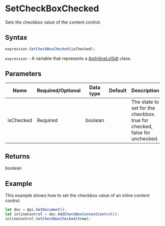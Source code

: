 # SetCheckBoxChecked

Sets the checkbox value of the content control.

## Syntax

```javascript
expression.SetCheckBoxChecked(isChecked);
```

`expression` - A variable that represents a [ApiInlineLvlSdt](../ApiInlineLvlSdt.md) class.

## Parameters

| **Name** | **Required/Optional** | **Data type** | **Default** | **Description** |
| ------------- | ------------- | ------------- | ------------- | ------------- |
| isChecked | Required | boolean |  | The state to set for the checkbox. true for checked, false for unchecked. |

## Returns

boolean

## Example

This example shows how to set the checkbox value of an inline content control.

```javascript editor-docx
let doc = Api.GetDocument();
let inlineControl = doc.AddCheckBoxContentControl();
inlineControl.SetCheckBoxChecked(true);
```
